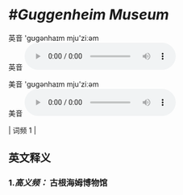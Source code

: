 # ***\#Guggenheim Museum*** 
英音 'ɡʊɡənhaɪm mju'ziːəm  
英音
<audio src="./media/Guggenheim Museum-B.aac" controls="controls"></audio>

美音 'ɡʊɡənhaɪm mju'ziːəm  
美音
<audio src="./media/Guggenheim Museum.aac" controls="controls"></audio>



| 词频 1 |  

英文释义
---
### 1.*高义频：* **古根海姆博物馆**  


